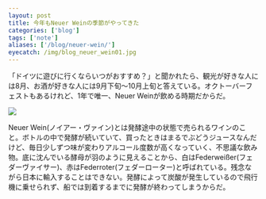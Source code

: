 ```yaml
---
layout: post
title: 今年もNeuer Weinの季節がやってきた
categories: ['blog']
tags: ['note']
aliases: ['/blog/neuer-wein/']
eyecatch: /img/blog_neuer_wein01.jpg
---
```


「ドイツに遊びに行くならいつがおすすめ？」と聞かれたら、観光が好きな人には8月、お酒が好きな人には9月下旬〜10月上旬と答えている。オクトーバーフェストもあるけれど、1年で唯一、Neuer Weinが飲める時期だからだ。

<img src="/img/blog_neuer_wein01.jpg" class="image-on-frame-small image-fade">

Neuer Wein(ノイアー・ヴァイン)とは発酵途中の状態で売られるワインのこと。ボトルの中で発酵が続いていて、買ったときはまるでぶどうジュースなんだけど、毎日少しずつ味が変わりアルコール度数が高くなっていく、不思議な飲み物。底に沈んでいる酵母が羽のように見えることから、白はFederweißer(フェダーヴァイサー)、赤はFederroter(フェダーローター)と呼ばれている。残念ながら日本に輸入することはできない。発酵によって炭酸が発生しているので飛行機に乗せられず、船では到着するまでに発酵が終わってしまうからだ。
